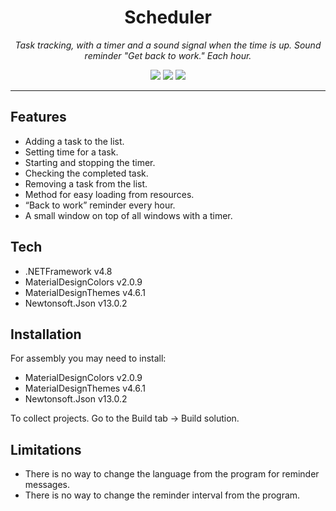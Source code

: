 <h1 align="center">Scheduler</h1>
<p align="center"><i>Task tracking, with a timer and a sound signal when the time is up. Sound reminder "Get back to work." Each hour.</i></p>

<p align="center">
  <img src="https://img.shields.io/github/repo-size/SnaeriAnton/Scheduler" />
  <img src="https://img.shields.io/github/issues-raw/SnaeriAnton/Scheduler" />
  <img src="https://img.shields.io/github/v/release/SnaeriAnton/Scheduler" />
</p>

---
 ## Features
 
- Adding a task to the list.
- Setting time for a task.
- Starting and stopping the timer.
- Checking the completed task.
- Removing a task from the list.
- Method for easy loading from resources.
- “Back to work” reminder every hour.
- A small window on top of all windows with a timer.

## Tech
- .NETFramework v4.8
- MaterialDesignColors v2.0.9
- MaterialDesignThemes v4.6.1
- Newtonsoft.Json v13.0.2

## Installation
For assembly you may need to install:
- MaterialDesignColors v2.0.9
- MaterialDesignThemes v4.6.1
- Newtonsoft.Json v13.0.2

To collect projects. Go to the Build tab -> Build solution.

## Limitations
- There is no way to change the language from the program for reminder messages.
- There is no way to change the reminder interval from the program.
